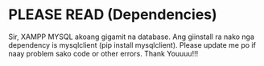 # PLEASE READ (Dependencies)
Sir, XAMPP MYSQL akoang gigamit na database. Ang giinstall ra nako nga dependency is mysqlclient (pip install mysqlclient). Please update me po if naay problem sako code or other errors. Thank Youuuu!!!
